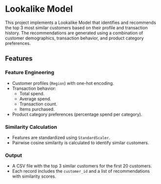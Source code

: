 # Lookalike Model

This project implements a Lookalike Model that identifies and recommends the top 3 most similar customers based on their profile and transaction history. The recommendations are generated using a combination of customer demographics, transaction behavior, and product category preferences.

## Features

### Feature Engineering
- Customer profiles (`Region`) with one-hot encoding.
- Transaction behavior:
  - Total spend.
  - Average spend.
  - Transaction count.
  - Items purchased.
- Product category preferences (percentage spend per category).

### Similarity Calculation
- Features are standardized using `StandardScaler`.
- Pairwise cosine similarity is calculated to identify similar customers.

### Output
- A CSV file with the top 3 similar customers for the first 20 customers.
- Each record includes the `customer_id` and a list of recommendations with similarity scores.

